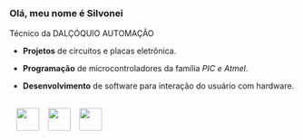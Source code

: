 ##

### Olá, meu nome é Silvonei
Técnico da DALÇÓQUIO AUTOMAÇÃO

- **Projetos** de circuitos e placas eletrônica.

- **Programação** de microcontroladores da família *PIC e Atmel*.

- **Desenvolvimento** de software para interação do usuário com hardware.

<div display+"inline"> 
  <br>
  &nbsp;&nbsp;&nbsp;<img width="40" height="40" src="https://cdn.jsdelivr.net/gh/devicons/devicon/icons/arduino/arduino-original.svg" />             
  &nbsp;&nbsp;&nbsp;<img width="40" height="40" src="https://cdn.jsdelivr.net/gh/devicons/devicon/icons/c/c-line.svg" />   
  &nbsp;&nbsp;&nbsp;<img width="40" src="https://cdn.jsdelivr.net/gh/devicons/devicon/icons/visualstudio/visualstudio-plain.svg" />          
</div>

##



          
          

